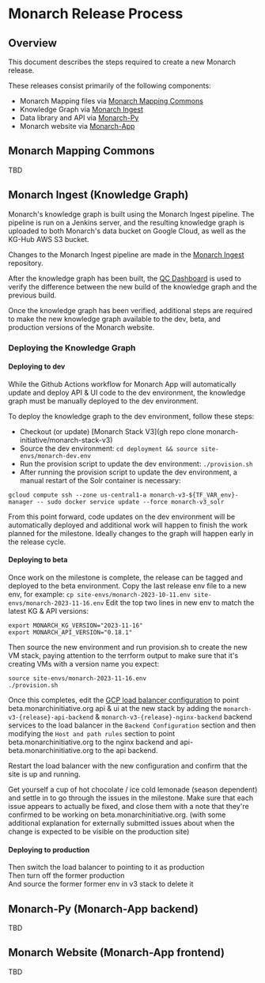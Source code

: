 # Monarch Release Process

## Overview

This document describes the steps required to create a new Monarch release.  

These releases consist primarily of the following components:  

- Monarch Mapping files via [Monarch Mapping Commons](https://github.com/monarch-initiative/monarch-mapping-commons)
- Knowledge Graph via [Monarch Ingest](https://github.com/monarch-initiative/monarch-ingest)
- Data library and API via [Monarch-Py](https://github.com/monarch-initiative/monarch-app/backend)
- Monarch website via [Monarch-App](https://github.com/monarch-initiative/monarch-app/frontend)


## Monarch Mapping Commons

TBD

## Monarch Ingest (Knowledge Graph)

Monarch's knowledge graph is built using the Monarch Ingest pipeline. 
The pipeline is run on a Jenkins server, and the resulting knowledge graph is uploaded to both Monarch's data bucket on Google Cloud, as well as the KG-Hub AWS S3 bucket.

Changes to the Monarch Ingest pipeline are made in the [Monarch Ingest](https://github.com/monarch-initiative/monarch-ingest) repository.

After the knowledge graph has been built, the [QC Dashboard](https://github.com/monarch-initiative/monarch-qc) is used to verify the difference between the new build of the knowledge graph and the previous build.

Once the knowledge graph has been verified, additional steps are required to make the new knowledge graph available to the dev, beta, and production versions of the Monarch website.

### Deploying the Knowledge Graph

#### Deploying to dev

While the Github Actions workflow for Monarch App will automatically update and deploy API & UI code to the dev environment, the knowledge graph must be manually deployed to the dev environment.

To deploy the knowledge graph to the dev environment, follow these steps:

* Checkout (or update) [Monarch Stack V3](gh repo clone monarch-initiative/monarch-stack-v3)
* Source the dev environment: `cd deployment && source site-envs/monarch-dev.env`
* Run the provision script to update the dev environment: `./provision.sh`
* After running the provision script to update the dev environment, a manual restart of the Solr container is necessary:

```
gcloud compute ssh --zone us-central1-a monarch-v3-${TF_VAR_env}-manager -- sudo docker service update --force monarch-v3_solr
```

From this point forward, code updates on the dev environment will be automatically deployed and additional work will happen to finish the work planned for the milestone. Ideally changes to the graph will happen early in the release cycle.

#### Deploying to beta

Once work on the milestone is complete, the release can be tagged and deployed to the beta environment. 
Copy the last release env file to a new env, for example: `cp site-envs/monarch-2023-10-11.env site-envs/monarch-2023-11-16.env`
Edit the top two lines in new env to match the latest KG & API versions:

```
export MONARCH_KG_VERSION="2023-11-16"
export MONARCH_API_VERSION="0.18.1"
```
Then source the new environment and run provision.sh to create the new VM stack, paying attention to the terrform output to make sure that it's creating VMs with a version name you expect:
```
source site-envs/monarch-2023-11-16.env
./provision.sh
```

Once this completes, edit the [GCP load balancer configuration](https://console.cloud.google.com/net-services/loadbalancing/details/http/monarch-balancer?project=monarch-initiative) to point beta.monarchinitiative.org api & ui at the new stack by adding the `monarch-v3-{release}-api-backend` & `monarch-v3-{release}-nginx-backend` backend services to the load balancer in the `Backend Configuration` section and then modifying the `Host and path rules` section to point beta.monarchinitiative.org to the nginx backend and api-beta.monarchinitiative.org to the api backend. 

Restart the load balancer with the new configuration and confirm that the site is up and running. 

Get yourself a cup of hot chocolate / ice cold lemonade (season dependent) and settle in to go through the issues in the milestone. Make sure that each issue appears to actually be fixed, and close them with a note that they're confirmed to be working on beta.monarchinitiative.org. (with some additional explanation for externally submitted issues about when the change is expected to be visible on the production site)


#### Deploying to production



Then switch the load balancer to pointing to it as production  
Then turn off the former production  
And source the former former env in v3 stack to delete it

## Monarch-Py (Monarch-App backend)

TBD

## Monarch Website (Monarch-App frontend)

TBD
